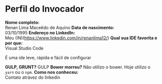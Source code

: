 Perfil do Invocador
========================

**Nome completo:**   
 Renan Lima Maceêdo de Aquino
**Data de nascimento:**  
 03/10/1995
**Endereço no LinkedIn:**   
 Meu (IN)(https://www.linkedin.com/in/renanlima12/)
**Qual sua IDE favorita e por que:**   
 Visual Studio Code
 <p>É uma ide leve, rápida e fácil de configurar</p>

**GULP, GRUNT?**
  GULP 
**Bower morreu?** 
 Não utilizo o bower. Hoje utilizo o `yarn` ou o `npm`.
**Como nos conheceu:**   
 Contato atrávez do linkedin 
